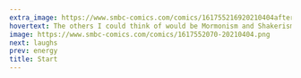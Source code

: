 ```yaml
---
extra_image: https://www.smbc-comics.com/comics/161755216920210404after.png
hovertext: The others I could think of would be Mormonism and Shakerism. I wonder how often religions start with a sort of good-cop-bad-cop thing.
image: https://www.smbc-comics.com/comics/1617552070-20210404.png
next: laughs
prev: energy
title: Start
---
```


